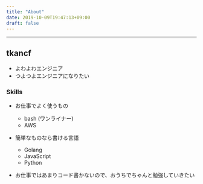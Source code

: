 ```yaml
---
title: "About"
date: 2019-10-09T19:47:13+09:00
draft: false
---
```


------------------------------

## tkancf

- よわよわエンジニア
- つよつよエンジニアになりたい

### Skills

- お仕事でよく使うもの
    - bash (ワンライナー)
    - AWS
- 簡単なものなら書ける言語
    - Golang
    - JavaScript
    - Python

- お仕事ではあまりコード書かないので、おうちでちゃんと勉強していきたい

